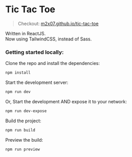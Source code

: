 # Tic Tac Toe

> Checkout: [m2x07.github.io/tic-tac-toe](https://m2x07.github.io/tic-tac-toe "Github Pages")

Written in ReactJS. \
Now using TailwindCSS, instead of Sass.

### Getting started locally:

Clone the repo and install the dependencies:

```bash
npm install
```

Start the development server:

```bash
npm run dev
```

Or, Start the development AND expose it to your network:

```bash
npm run dev-expose
```

Build the project:

```bash
npm run build
```

Preview the build:

```bash
npm run preview
```
